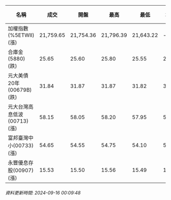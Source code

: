 | 名稱 | 成交 | 開盤 | 最高 | 最低 | 均價 | 成交金額(億) | 昨收 | 漲跌幅 | 漲跌 | 總量 | 昨量 | 振幅 |
| -------- | -------- | -------- | -------- |-------- | -------- | -------- |-------- |-------- |-------- | -------- | -------- |-------- |
|加權指數(%5ETWII) (漲)|21,759.65|21,754.36|21,796.39|21,643.22|-|2,441.95|21,653.25|0.49%|106.40|5,993,703|0|0.71%|
|合庫金(5880) (跌)|25.65|25.60|25.80|25.55|25.67|0.815|25.80|0.58%|0.15|3,175|11,955|0.97%|
|元大美債20年(00679B) (跌)|31.84|31.87|31.87|31.82|31.84|22.20|31.89|0.16%|0.05|69,727|100,294|0.16%|
|元大台灣高息低波(00713) (漲)|58.15|58.05|58.20|57.95|58.09|7.46|57.90|0.43%|0.25|12,839|13,387|0.43%|
|富邦臺灣中小(00733) (漲)|54.65|54.55|54.75|54.10|54.47|0.531|53.90|1.39%|0.75|974|1,243|1.21%|
|永豐優息存股(00907) (漲)|15.53|15.50|15.56|15.49|15.52|0.343|15.46|0.45%|0.07|2,210|2,054|0.45%|
###### 資料更新時間: 2024-09-16 00:09:48